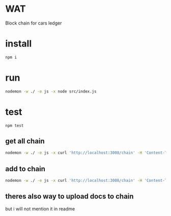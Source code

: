 # WAT

Block chain for cars ledger


# install
```bash
npm i
```

# run
```bash
nodemon -w ./ -e js -x node src/index.js
```

# test
```
npm test
```

## get all chain
```bash
nodemon -w ./ -e js -x curl 'http://localhost:3008/chain' -H 'Content-Type: application/json' -d 2
```

## add to chain
```bash
nodemon -w ./ -e js -x curl 'http://localhost:3008/chain' -H 'Content-Type: application/json'  --data-binary '@src/private/approved.json' -d 2  
```

## theres also way to upload docs to chain
but i will not mention it in readme

